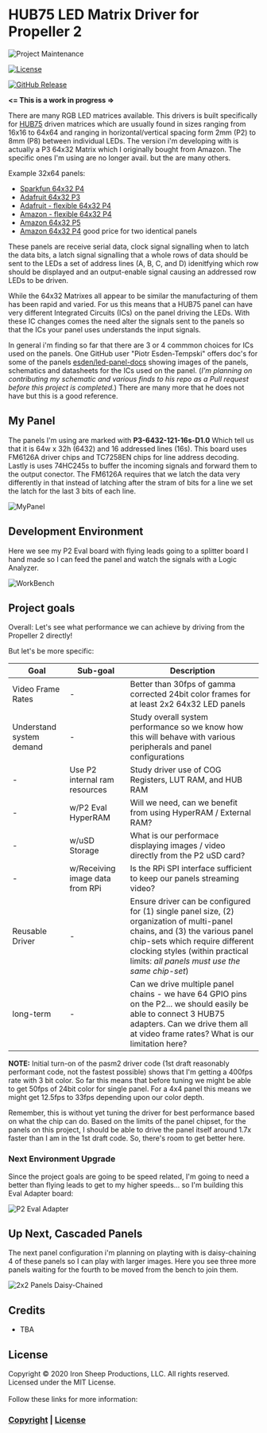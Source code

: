 # HUB75 LED Matrix Driver for Propeller 2

![Project Maintenance][maintenance-shield]

[![License][license-shield]](LICENSE)

[![GitHub Release][releases-shield]][releases]

**<= This is a work in progress =>**

There are many RGB LED matrices available. This drivers is built specifically for [HUB75]() driven matrices which are usually found in sizes ranging from 16x16 to 64x64 and ranging in horizontal/vertical spacing form 2mm (P2) to 8mm (P8) between individual LEDs.  The version i'm developing with is actually a P3 64x32 Matrix which I originally bought from Amazon. The specific ones I'm using are no longer avail. but the are many others.  

Example 32x64 panels:

- [Sparkfun 64x32 P4](https://www.sparkfun.com/products/14718) 
- [Adafruit 64x32 P3](https://www.adafruit.com/product/2279)
- [Adafruit - flexible 64x32 P4](https://www.adafruit.com/product/3826)
- [Amazon - flexible 64x32 P4](https://www.amazon.com/Digital-Flexible-Special-P4-256x128mm-RGB-Full/dp/B07F87CM6Y)
- [Amazon 64x32 P5](https://www.amazon.com/Pixels-Indoor-SMD2121-320x160mm-320160mm/dp/B07SDMWX9R)
- [Amazon 64x32 P4](https://www.amazon.com/NovaeLED-Display-100000hrs-Bright-Colored-Picture/dp/B07LFJD5GY) good price for two identical panels

These panels are receive serial data, clock signal signalling when to latch the data bits, a latch signal signalling that a whole rows of data should be sent to the LEDs a set of address lines (A, B, C, and D) idenitfying which row should be displayed and an output-enable signal causing an addressed row LEDs to be driven.

While the 64x32 Matrixes all appear to be similar the manufacturing of them has been rapid and varied. For us this means that a HUB75 panel can have very different Integrated Circuits (ICs) on the panel driving the LEDs. With these IC changes comes the need alter the signals sent to the panels so that the ICs your panel uses understands the input signals.

In general i'm finding so far that there are 3 or 4 commmon choices for ICs used on the panels. One GitHub user "Piotr Esden-Tempski"  offers  doc's for some of the panels [esden/led-panel-docs](https://github.com/esden/led-panel-docs) showing images of the panels, schematics and datasheets for the ICs used on the panel. (*I'm planning on contributing my schematic and various finds to his repo as a Pull request before this project is completed.*) There are many more that he does not have but this is a good reference.


## My Panel

The panels I'm using are marked with **P3-6432-121-16s-D1.0**  Which tell us that it is 64w x 32h (6432) and 16 addressed lines (16s).  This board uses FM6126A driver chips and TC7258EN chips for line address decoding. Lastly is uses 74HC245s to buffer the incoming signals and forward them to the output conector.  The FM6126A requires that we latch the data very differently in that instead of latching after the stram of bits for a line we set the latch for the last 3 bits of each line.

![MyPanel](https://user-images.githubusercontent.com/540005/96038418-53a70b80-0e24-11eb-93fe-7af0301d349e.jpg)

## Development Environment

Here we see my P2 Eval board with flying leads going to a splitter board I hand made so I can feed the panel and watch the signals with a Logic Analyzer.

![WorkBench](https://user-images.githubusercontent.com/540005/96038234-13478d80-0e24-11eb-9f1e-623a94d56024.jpg)

## Project goals

Overall: Let's see what performance we can achieve by driving from the Propeller 2 directly! 

But let's be more specific:

| Goal               | Sub-goal  | Description |
| ------------------ | --------- | ----------------------------------------------------------------------- |
| Video Frame Rates  | -  | Better than 30fps of gamma corrected 24bit color frames for at least 2x2 64x32 LED panels |
| Understand system demand | -  | Study overall system performance so we know how this will behave with various peripherals and panel configurations |
| - | Use P2 internal ram resources|  Study driver use of COG Registers, LUT RAM, and HUB RAM |
| - | w/P2 Eval HyperRAM  |  Will we need, can we benefit from using HyperRAM / External RAM? |
| - | w/uSD Storage  | What is our performace displaying images / video directly from the P2 uSD card? |
| - | w/Receiving image data from RPi  | Is the RPi SPI interface sufficient to keep our panels streaming video? |
| Reusable Driver | - | Ensure driver can be configured for (1) single panel size, (2) organization of multi-panel chains, and (3) the various panel chip-sets which require different clocking styles (within practical limits: *all panels must use the same chip-set*) |
| long-term | - | Can we drive multiple panel chains - we have 64 GPIO pins on the P2... we should easily be able to connect 3 HUB75 adapters. Can we drive them all at video frame rates?  What is our limitation here? |

**NOTE:** Initial turn-on of the pasm2 driver code (1st draft reasonably performant code, not the fastest possible) shows that I'm getting a 400fps rate with 3 bit color.  So far this means that before tuning we might be able to get 50fps of 24bit color for single panel.  For a 4x4 panel this means we might get 12.5fps to 33fps depending upon our color depth.  

Remember, this is without yet tuning the driver for best performance based on what the chip can do.  Based on the limits of the panel chipset, for the panels on this project, I should be able to drive the panel itself around 1.7x faster than I am in the 1st draft code.  So, there's room to get better here.


### Next Environment Upgrade

Since the project goals are going to be speed related, I'm going to need a better than flying leads to get to my higher speeds... so I'm building this Eval Adapter board:

![P2 Eval Adapter](https://user-images.githubusercontent.com/540005/96038186-062a9e80-0e24-11eb-8299-f5e8fcb03460.png)

## Up Next, Cascaded Panels

The next panel configuration i'm planning on playting with is daisy-chaining 4 of these panels so I can play with larger images. Here you see three more panels waiting for the fourth to be moved from the bench to join them.

![2x2 Panels Daisy-Chained](https://user-images.githubusercontent.com/540005/96038541-818c5000-0e24-11eb-8789-b1d77364fd7d.jpg)

## Credits

- TBA

## License

Copyright © 2020 Iron Sheep Productions, LLC. All rights reserved.<br />
Licensed under the MIT License. <br>
<br>
Follow these links for more information:

### [Copyright](copyright) | [License](LICENSE)

[maintenance-shield]: https://img.shields.io/badge/maintainer-S%20M%20Moraco%20%40ironsheepbiz-blue.svg?style=for-the-badge

[license-shield]: https://camo.githubusercontent.com/bc04f96d911ea5f6e3b00e44fc0731ea74c8e1e9/68747470733a2f2f696d672e736869656c64732e696f2f6769746875622f6c6963656e73652f69616e74726963682f746578742d646976696465722d726f772e7376673f7374796c653d666f722d7468652d6261646765

[releases-shield]: https://img.shields.io/github/release/ironsheep/p2-LED-Matrix-Driver.svg?style=for-the-badge

[releases]: https://github.com/ironsheep/p2-LED-Matrix-Driver/releases
